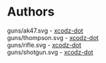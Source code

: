 # Authors

guns/ak47.svg - [xcodz-dot](https://github.com/xcodz-dot) <br/>
guns/thompson.svg - [xcodz-dot](https://github.com/xcodz-dot) <br/>
guns/rifle.svg - [xcodz-dot](https://github.com/xcodz-dot) <br/>
guns/shotgun.svg - [xcodz-dot](https://github.com/xcodz-dot) <br/>
